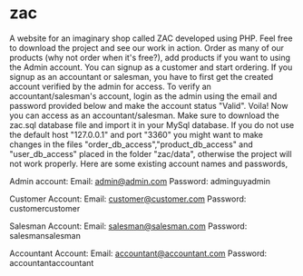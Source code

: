 # zac
A website for an imaginary shop called ZAC developed using PHP. Feel free to download the project and see our work in action. Order as many of our products (why not order when it's free?), add products if you want to using the Admin account. You can signup as a customer and start ordering. If you signup as an accountant or salesman, you have to first get the created account verified by the admin for access. To verify an accountant/salesman's account, login as the admin using the email and password provided below and make the account status "Valid". Voila! Now you can access as an accountant/salesman.
Make sure to download the zac.sql database file and import it in your MySql database. If you do not use the default host "127.0.0.1" and port "3360" you might want to make changes in the files "order_db_access","product_db_access" and "user_db_access" placed in the folder "zac/data", otherwise the project will not work properly.
Here are some existing account names and passwords,

Admin account:
Email: admin@admin.com
Password: adminguyadmin

Customer Account:
Email: customer@customer.com
Password: customercustomer

Salesman Account:
Email: salesman@salesman.com
Password: salesmansalesman

Accountant Account:
Email: accountant@accountant.com
Password: accountantaccountant
